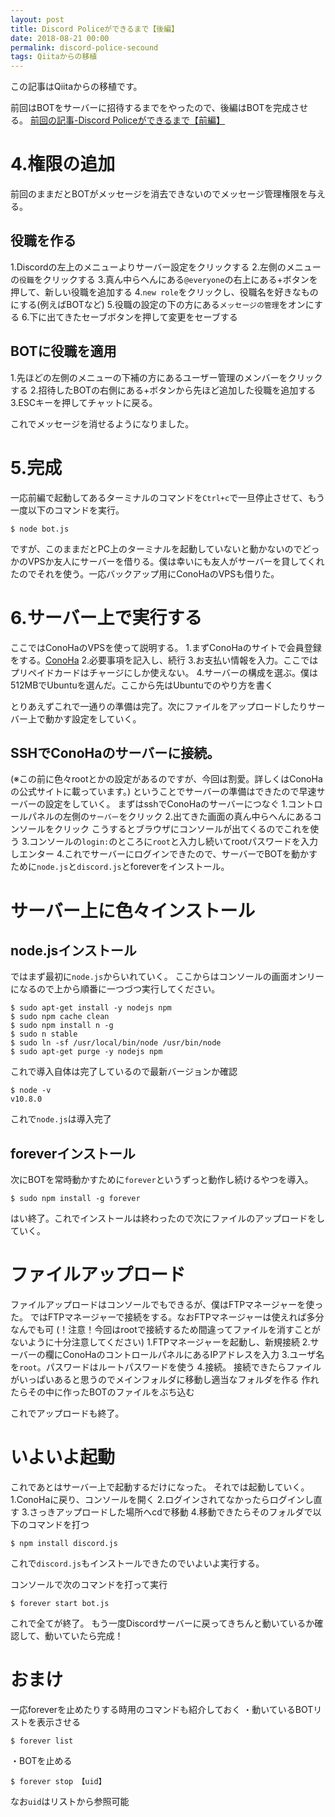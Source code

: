 ```yaml
---
layout: post
title: Discord Policeができるまで【後編】
date: 2018-08-21 00:00
permalink: discord-police-secound
tags: Qiitaからの移植
---
```

この記事はQiitaからの移植です。

前回はBOTをサーバーに招待するまでをやったので、後編はBOTを完成させる。
[前回の記事-Discord Policeができるまで【前編】](https://0505Keitan.com/blog/discord-police-secound)

# 4.権限の追加
前回のままだとBOTがメッセージを消去できないのでメッセージ管理権限を与える。

## 役職を作る
1.Discordの左上のメニューよりサーバー設定をクリックする
2.左側のメニューの`役職`をクリックする
3.真ん中らへんにある`@everyone`の右上にある+ボタンを押して、新しい役職を追加する
4.`new role`をクリックし、役職名を好きなものにする(例えばBOTなど)
5.役職の設定の下の方にある`メッセージの管理`をオンにする
6.下に出てきたセーブボタンを押して変更をセーブする

## BOTに役職を適用
1.先ほどの左側のメニューの下補の方にあるユーザー管理のメンバーをクリックする
2.招待したBOTの右側にある+ボタンから先ほど追加した役職を追加する
3.ESCキーを押してチャットに戻る。

これでメッセージを消せるようになりました。
# 5.完成
一応前編で起動してあるターミナルのコマンドを`Ctrl+c`で一旦停止させて、もう一度以下のコマンドを実行。

```shell
$ node bot.js
```

ですが、このままだとPC上のターミナルを起動していないと動かないのでどっかのVPSか友人にサーバーを借りる。僕は幸いにも友人がサーバーを貸してくれたのでそれを使う。一応バックアップ用にConoHaのVPSも借りた。
# 6.サーバー上で実行する
ここではConoHaのVPSを使って説明する。
1.まずConoHaのサイトで会員登録をする。[ConoHa](https://www.conoha.jp/)
2.必要事項を記入し、続行
3.お支払い情報を入力。ここではプリペイドカードはチャージにしか使えない。
4.サーバーの構成を選ぶ。僕は512MBでUbuntuを選んだ。ここから先はUbuntuでのやり方を書く

とりあえずこれで一通りの準備は完了。次にファイルをアップロードしたりサーバー上で動かす設定をしていく。
## SSHでConoHaのサーバーに接続。
(※この前に色々rootとかの設定があるのですが、今回は割愛。詳しくはConoHaの公式サイトに載っています。)
ということでサーバーの準備はできたので早速サーバーの設定をしていく。
まずはsshでConoHaのサーバーにつなぐ
1.コントロールパネルの左側の`サーバー`をクリック
2.出てきた画面の真ん中らへんにあるコンソールをクリック
こうするとブラウザにコンソールが出てくるのでこれを使う
3.コンソールの`login:`のところに`root`と入力し続いてrootパスワードを入力しエンター
4.これでサーバーにログインできたので、サーバーでBOTを動かすために`node.js`と`discord.js`とforeverをインストール。
# サーバー上に色々インストール
## node.jsインストール
ではまず最初に`node.js`からいれていく。
ここからはコンソールの画面オンリーになるので上から順番に一つづつ実行してください。

```shell
$ sudo apt-get install -y nodejs npm
$ sudo npm cache clean
$ sudo npm install n -g
$ sudo n stable
$ sudo ln -sf /usr/local/bin/node /usr/bin/node
$ sudo apt-get purge -y nodejs npm
```

これで導入自体は完了しているので最新バージョンか確認

```shell
$ node -v
v10.8.0
```

これで`node.js`は導入完了
## foreverインストール
次にBOTを常時動かすために`forever`というずっと動作し続けるやつを導入。

```shell
$ sudo npm install -g forever
``` 
はい終了。これでインストールは終わったので次にファイルのアップロードをしていく。
# ファイルアップロード
ファイルアップロードはコンソールでもできるが、僕はFTPマネージャーを使った。
ではFTPマネージャーで接続をする。なおFTPマネージャーは使えれば多分なんでも可
(！注意！今回はrootで接続するため間違ってファイルを消すことがないように十分注意してください)
1.FTPマネージャーを起動し、新規接続
2.サーバーの欄にConoHaのコントロールパネルにあるIPアドレスを入力
3.ユーザ名を`root`。パスワードはルートパスワードを使う
4.接続。
接続できたらファイルがいっぱいあると思うのでメインフォルダに移動し適当なフォルダを作る
作れたらその中に作ったBOTのファイルをぶち込む

これでアップロードも終了。
# いよいよ起動
これであとはサーバー上で起動するだけになった。
それでは起動していく。
1.ConoHaに戻り、コンソールを開く
2.ログインされてなかったらログインし直す
3.さっきアップロードした場所へcdで移動
4.移動できたらそのフォルダで以下のコマンドを打つ

```shell
$ npm install discord.js
```
これで`discord.js`もインストールできたのでいよいよ実行する。

コンソールで次のコマンドを打って実行

```shell
$ forever start bot.js
```

これで全てが終了。
もう一度Discordサーバーに戻ってきちんと動いているか確認して、動いていたら完成！

# おまけ
一応foreverを止めたりする時用のコマンドも紹介しておく
・動いているBOTリストを表示させる

```shell
$ forever list
```

・BOTを止める

```shell
$ forever stop 【uid】
```

なお`uid`はリストから参照可能

